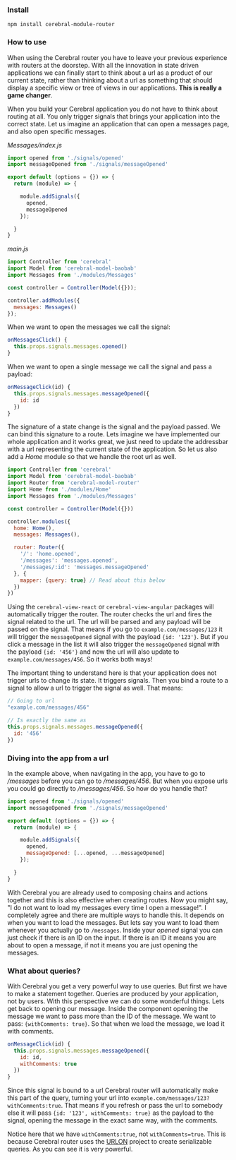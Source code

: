 ### Install

`npm install cerebral-module-router`

### How to use

When using the Cerebral router you have to leave your previous experience with routers at the doorstep. With all the innovation in state driven applications we can finally start to think about a url as a product of our current state, rather than thinking about a url as something that should display a specific view or tree of views in our applications. **This is really a game changer**.

When you build your Cerebral application you do not have to think about routing at all. You only trigger signals that brings your application into the correct state. Let us imagine an application that can open a messages page, and also open specific messages.

*Messages/index.js*
```javascript
import opened from './signals/opened'
import messageOpened from './signals/messageOpened'

export default (options = {}) => {
  return (module) => {

    module.addSignals({
      opened,
      messageOpened  
    });

  }
}
```

*main.js*
```javascript
import Controller from 'cerebral'
import Model from 'cerebral-model-baobab'
import Messages from './modules/Messages'

const controller = Controller(Model({}));

controller.addModules({
  messages: Messages()
});
```

When we want to open the messages we call the signal:

```javascript
onMessagesClick() {
  this.props.signals.messages.opened()
}
```

When we want to open a single message we call the signal and pass a payload:

```javascript
onMessageClick(id) {
  this.props.signals.messages.messageOpened({
    id: id
  })
}
```

The signature of a state change is the signal and the payload passed. We can bind this signature to a route. Lets imagine we have implemented our whole application and it works great, we just need to update the addressbar with a url representing the current state of the application. So let us also add a *Home* module so that we handle the root url as well.

```javascript
import Controller from 'cerebral'
import Model from 'cerebral-model-baobab'
import Router from 'cerebral-model-router'
import Home from './modules/Home'
import Messages from './modules/Messages'

const controller = Controller(Model({}))

controller.modules({
  home: Home(),
  messages: Messages(),

  router: Router({
    '/': 'home.opened',
    '/messages': 'messages.opened',
    '/messages/:id': 'messages.messageOpened'
  }, {
    mapper: {query: true} // Read about this below
  })
})
```

Using the `cerebral-view-react` or `cerebral-view-angular` packages will automatically trigger the router. The router checks the url and fires the signal related to the url. The url will be parsed and any payload will be passed on the signal. That means if you go to `example.com/messages/123` it will trigger the `messageOpened` signal with the payload `{id: '123'}`. But if you click a message in the list it will also trigger the `messageOpened` signal with the payload `{id: '456'}` and now the url will also update to `example.com/messages/456`. So it works both ways!

The important thing to understand here is that your application does not trigger urls to change its state. It triggers signals. Then you bind a route to a signal to allow a url to trigger the signal as well. That means:

```javascript
// Going to url
"example.com/messages/456"

// Is exactly the same as
this.props.signals.messages.messageOpened({
  id: '456'
})
```

### Diving into the app from a url
In the example above, when navigating in the app, you have to go to */messages* before you can go to */messages/456*. But when you expose urls you could go directly to */messages/456*. So how do you handle that?

```javascript
import opened from './signals/opened'
import messageOpened from './signals/messageOpened'

export default (options = {}) => {
  return (module) => {

    module.addSignals({
      opened,
      messageOpened: [...opened, ...messageOpened]  
    });

  }
}
```

With Cerebral you are already used to composing chains and actions together and this is also effective when creating routes. Now you might say, "I do not want to load my messages every time I open a message!". I completely agree and there are multiple ways to handle this. It depends on when you want to load the messages. But lets say you want to load them whenever you actually go to `/messages`. Inside your *opened* signal you can just check if there is an ID on the input. If there is an ID it means you are about to open a message, if not it means you are just opening the messages.

### What about queries?
With Cerebral you get a very powerful way to use queries. But first we have to make a statement together. Queries are produced by your application, not by users. With this perspective we can do some wonderful things. Lets get back to opening our message. Inside the component opening the message we want to pass more than the ID of the message. We want to pass: `{withComments: true}`. So that when we load the message, we load it with comments.

```javascript
onMessageClick(id) {
  this.props.signals.messages.messageOpened({
    id: id,
    withComments: true
  })
}
```

Since this signal is bound to a url Cerebral router will automatically make this part of the query, turning your url into `example.com/messages/123?withComments:true`. That means if you refresh or pass the url to somebody else it will pass `{id: '123', withComments: true}` as the payload to the signal, opening the message in the exact same way, with the comments.

Notice here that we have `withComments:true`, not `withComments=true`. This is because Cerebral router uses the [URLON](https://github.com/vjeux/URLON) project to create serializable queries. As you can see it is very powerful.
